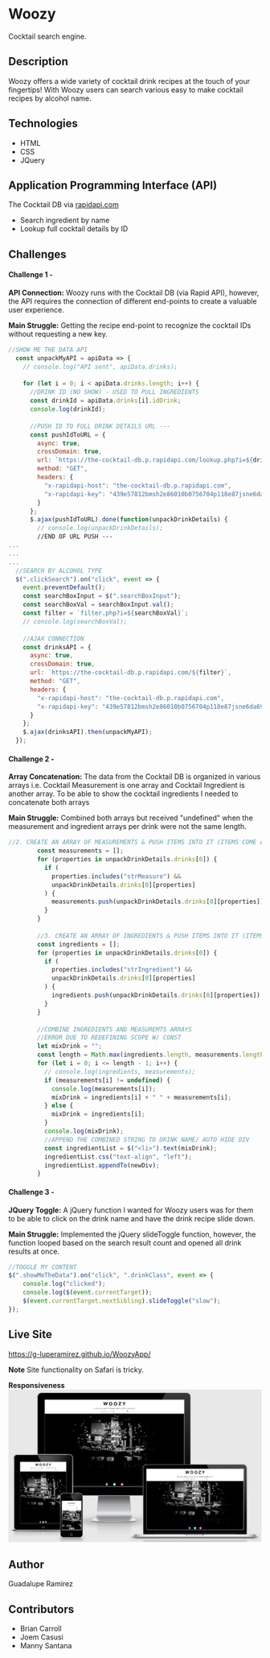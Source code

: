 # Woozy
Cocktail search engine.

## Description
Woozy offers a wide variety of cocktail drink recipes at the touch of your fingertips! With Woozy users can search various easy to make cocktail recipes by alcohol name.

## Technologies
* HTML
* CSS
* JQuery

## Application Programming Interface (API)
The Cocktail DB via [rapidapi.com](https://rapidapi.com/theapiguy/api/the-cocktail-db/endpoints)
* Search ingredient by name
* Lookup full cocktail details by ID

## Challenges
#### Challenge 1 -
**API Connection:** Woozy runs with the Cocktail DB (via Rapid API), however, the API requires the connection of different end-points to create a valuable user experience.

**Main Struggle:** Getting the recipe end-point to recognize the cocktail IDs without requesting a new key. 
```javascript
//SHOW ME THE DATA API
  const unpackMyAPI = apiData => {
    // console.log("API sent", apiData.drinks);

    for (let i = 0; i < apiData.drinks.length; i++) {
      //DRINK ID (NO SHOW) - USED TO PULL INGREDIENTS
      const drinkId = apiData.drinks[i].idDrink;
      console.log(drinkId);

      //PUSH ID TO FULL DRINK DETAILS URL ---
      const pushIdToURL = {
        async: true,
        crossDomain: true,
        url: `https://the-cocktail-db.p.rapidapi.com/lookup.php?i=${drinkId}`,
        method: "GET",
        headers: {
          "x-rapidapi-host": "the-cocktail-db.p.rapidapi.com",
          "x-rapidapi-key": "439e57812bmsh2e86010b0756704p118e87jsne6da69923959"
        }
      };
      $.ajax(pushIdToURL).done(function(unpackDrinkDetails) {
        // console.log(unpackDrinkDetails);
        //END OF URL PUSH ---
...
...
...
  //SEARCH BY ALCOHOL TYPE
  $(".clickSearch").on("click", event => {
    event.preventDefault();
    const searchBoxInput = $(".searchBoxInput");
    const searchBoxVal = searchBoxInput.val();
    const filter = `filter.php?i=${searchBoxVal}`;
    // console.log(searchBoxVal);

    //AJAX CONNECTION
    const drinksAPI = {
      async: true,
      crossDomain: true,
      url: `https://the-cocktail-db.p.rapidapi.com/${filter}`,
      method: "GET",
      headers: {
        "x-rapidapi-host": "the-cocktail-db.p.rapidapi.com",
        "x-rapidapi-key": "439e57812bmsh2e86010b0756704p118e87jsne6da69923959"
      }
    };
    $.ajax(drinksAPI).then(unpackMyAPI);
  });
```


#### Challenge 2 -
**Array Concatenation:** 
The data from the Cocktail DB is organized in various arrays i.e. Cocktail Measurement is one array and Cocktail Ingredient is another array.  To be able to show the cocktail  ingredients I needed to concatenate both arrays 

**Main Struggle:** Combined both arrays but received "undefined" when the measurement and ingredient arrays per drink were not the same length.

```javascript
//2. CREATE AN ARRAY OF MEASUREMENTS & PUSH ITEMS INTO IT (ITEMS COME AS SINGLE STRING ITEMS)
        const measurements = [];
        for (properties in unpackDrinkDetails.drinks[0]) {
          if (
            properties.includes("strMeasure") &&
            unpackDrinkDetails.drinks[0][properties]
          ) {
            measurements.push(unpackDrinkDetails.drinks[0][properties]);
          }
        }
        
        //3. CREATE AN ARRAY OF INGREDIENTS & PUSH ITEMS INTO IT (ITEMS COME AS SINGLE STRING ITEMS)
        const ingredients = [];
        for (properties in unpackDrinkDetails.drinks[0]) {
          if (
            properties.includes("strIngredient") &&
            unpackDrinkDetails.drinks[0][properties]
          ) {
            ingredients.push(unpackDrinkDetails.drinks[0][properties]);
          }
        }
        
        //COMBINE INGREDIENTS AND MEASUREMTS ARRAYS
        //ERROR DUE TO REDEFINING SCOPE W/ CONST
        let mixDrink = "";
        const length = Math.max(ingredients.length, measurements.length);
        for (let i = 0; i <= length - 1; i++) {
          // console.log(ingredients, measurements);
          if (measurements[i] != undefined) {
            console.log(measurements[i]);
            mixDrink = ingredients[i] + " " + measurements[i];
          } else {
            mixDrink = ingredients[i];
          }
          console.log(mixDrink);
          //APPEND THE COMBINED STRING TO DRINK NAME/ AUTO HIDE DIV
          const ingredientList = $("<li>").text(mixDrink);
          ingredientList.css("text-align", "left");
          ingredientList.appendTo(newDiv);
        } 
 ```

#### Challenge 3 -
**JQuery Toggle:** 
A jQuery function I wanted for Woozy users was for them to be able to click on the drink name and have the drink recipe slide down. 

**Main Struggle:**
Implemented the jQuery slideToggle function, however, the function looped based on the search result count and opened all drink results at once.

```javascript
//TOGGLE MY CONTENT
$(".showMeTheData").on("click", ".drinkClass", event => {
    console.log("clicked");
    console.log($(event.currentTarget));
    $(event.currentTarget.nextSibling).slideToggle("slow");
});
```

## Live Site
https://g-luperamirez.github.io/WoozyApp/

**Note** Site functionality on Safari is tricky.

**Responsiveness**  
![Responsivenes](images/responsive.png)
## Author
Guadalupe Ramirez

## Contributors
* Brian Carroll
* Joem Casusi
* Manny Santana

